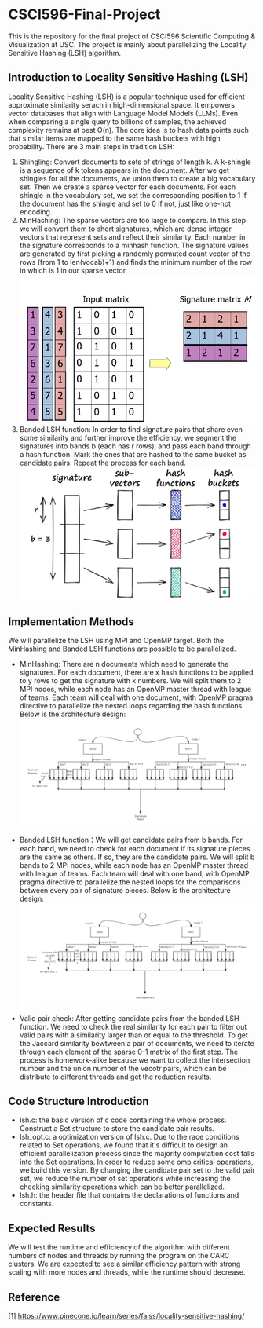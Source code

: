 # CSCI596-Final-Project

This is the repository for the final project of CSCI596 Scientific Computing & Visualization at USC. The project is mainly about parallelizing the Locality Sensitive Hashing (LSH) algorithm.

## Introduction to Locality Sensitive Hashing (LSH)

Locality Sensitive Hashing (LSH) is a popular technique used for efficient approximate similarity serach in high-dimensional space. It empowers vector databases that align with Language Model Models (LLMs). Even when comparing a single query to billions of samples, the achieved complexity remains at best O(n). The core idea is to hash data points such that similar items are mapped to the same hash buckets with high probability. There are 3 main steps in tradition LSH: 

1. Shingling: Convert documents to sets of strings of length k. A k-shingle is a sequence of k tokens appears in the document. After we get shingles for all the documents, we union them to create a big vocabulary set. Then we create a sparse vector for each documents. For each shingle in the vocabulary set, we set the corresponding position to 1 if the document has the shingle and set to 0 if not, just like one-hot encoding.
2. MinHashing: The sparse vectors are too large to compare. In this step we will convert them to short signatures, which are dense integer vectors that represent sets and reflect their similarity. Each number in the signature corresponds to a minhash function.  The signature values are generated by first picking a randomly permuted count vector of the rows (from 1 to len(vocab)+1) and finds the minimum number of the row in which is 1 in our sparse vector.
![minhash example](img/alg_design_img/image.png)
3. Banded LSH function: In order to find signature pairs that share even some similarity and further improve the efficiency, we segment the signatures into bands b (each has r rows), and pass each band through a hash function. Mark the ones that are hashed to the same bucket as candidate pairs. Repeat the process for each band.
![band lsh example](img/alg_design_img/image-1.png)

## Implementation Methods
We will parallelize the LSH using MPI and OpenMP target. Both the MinHashing and Banded LSH functions are possible to be parallelized.
* MinHashing: There are n documents which need to generate the signatures. For each document, there are x hash functions to be applied to y rows to get the signature with x numbers. We will split them to 2 MPI nodes, while each node has an OpenMP master thread with league of teams. Each team will deal with one document, with OpenMP pragma directive to parallelize the nested loops regarding the hash functions. Below is the architecture design:
![minhash architecture](img/alg_design_img/minhash.png)

* Banded LSH function：We will get candidate pairs from b bands. For each band, we need to check for each document if its signature pieces are the same as others. If so, they are the candidate pairs. We will split b bands to 2 MPI nodes, while each node has an OpenMP master thread with league of teams. Each team will deal with one band, with OpenMP pragma directive to parallelize the nested loops for the comparisons between every pair of signature pieces. Below is the architecture design:
![Banded LSH architecture](img/alg_design_img/banded_lsh.png)

* Valid pair check: After getting candidate pairs from the banded LSH function. We need to check the real similarity for each pair to filter out valid pairs with a similarity larger than or equal to the threshold. To get the Jaccard similarity bewtween a pair of documents, we need to iterate through each element of the sparse 0-1 matrix of the first step. The process is homework-alike because we want to collect the intersection number and the union number of the vecotr pairs, which can be distribute to different threads and get the reduction results. 

## Code Structure Introduction
* lsh.c: the basic version of c code containing the whole process. Construct a Set structure to store the candidate pair results.
* lsh_opt.c: a optimization version of lsh.c. Due to the race conditions related to Set operations, we found that it's difficult to design an efficient parallelization process since the majority computation cost falls into the Set operations. In order to reduce some omp critical operations, we build this version. By changing the candidate pair set to the valid pair set, we reduce the number of set operations while increasing the checking similarity operations which can be better parallelized.
* lsh.h: the header file that contains the declarations of functions and constants.

## Expected Results
We will test the runtime and efficiency of the algorithm with different numbers of nodes and threads by running the program on the CARC clusters. We are expected to see a similar efficiency pattern with strong scaling with more nodes and threads, while the runtime should decrease.


## Reference
[1] https://www.pinecone.io/learn/series/faiss/locality-sensitive-hashing/

